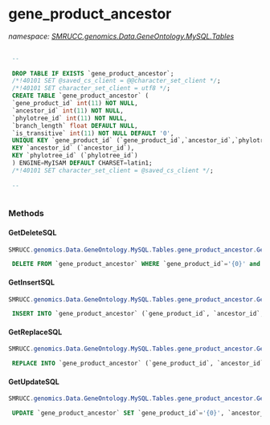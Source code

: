 ﻿# gene_product_ancestor
_namespace: [SMRUCC.genomics.Data.GeneOntology.MySQL.Tables](./index.md)_

```SQL
 
 --
 
 DROP TABLE IF EXISTS `gene_product_ancestor`;
 /*!40101 SET @saved_cs_client = @@character_set_client */;
 /*!40101 SET character_set_client = utf8 */;
 CREATE TABLE `gene_product_ancestor` (
 `gene_product_id` int(11) NOT NULL,
 `ancestor_id` int(11) NOT NULL,
 `phylotree_id` int(11) NOT NULL,
 `branch_length` float DEFAULT NULL,
 `is_transitive` int(11) NOT NULL DEFAULT '0',
 UNIQUE KEY `gene_product_id` (`gene_product_id`,`ancestor_id`,`phylotree_id`),
 KEY `ancestor_id` (`ancestor_id`),
 KEY `phylotree_id` (`phylotree_id`)
 ) ENGINE=MyISAM DEFAULT CHARSET=latin1;
 /*!40101 SET character_set_client = @saved_cs_client */;
 
 --
 
 ```



### Methods

#### GetDeleteSQL
```csharp
SMRUCC.genomics.Data.GeneOntology.MySQL.Tables.gene_product_ancestor.GetDeleteSQL
```
```SQL
 DELETE FROM `gene_product_ancestor` WHERE `gene_product_id`='{0}' and `ancestor_id`='{1}' and `phylotree_id`='{2}';
 ```

#### GetInsertSQL
```csharp
SMRUCC.genomics.Data.GeneOntology.MySQL.Tables.gene_product_ancestor.GetInsertSQL
```
```SQL
 INSERT INTO `gene_product_ancestor` (`gene_product_id`, `ancestor_id`, `phylotree_id`, `branch_length`, `is_transitive`) VALUES ('{0}', '{1}', '{2}', '{3}', '{4}');
 ```

#### GetReplaceSQL
```csharp
SMRUCC.genomics.Data.GeneOntology.MySQL.Tables.gene_product_ancestor.GetReplaceSQL
```
```SQL
 REPLACE INTO `gene_product_ancestor` (`gene_product_id`, `ancestor_id`, `phylotree_id`, `branch_length`, `is_transitive`) VALUES ('{0}', '{1}', '{2}', '{3}', '{4}');
 ```

#### GetUpdateSQL
```csharp
SMRUCC.genomics.Data.GeneOntology.MySQL.Tables.gene_product_ancestor.GetUpdateSQL
```
```SQL
 UPDATE `gene_product_ancestor` SET `gene_product_id`='{0}', `ancestor_id`='{1}', `phylotree_id`='{2}', `branch_length`='{3}', `is_transitive`='{4}' WHERE `gene_product_id`='{5}' and `ancestor_id`='{6}' and `phylotree_id`='{7}';
 ```


